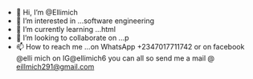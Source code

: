 - 👋 Hi, I’m @Ellimich
- 👀 I’m interested in ...software engineering 
- 🌱 I’m currently learning ...html
- 💞️ I’m looking to collaborate on ...p
- 📫 How to reach me ...on WhatsApp +2347017711742 or on facebook @elli mich on IG@ellimich6 you can all so send me a mail @ eillmich291@gmail.com

<!---
Ellimich/Ellimich is a ✨ special ✨ repository because its `README.md` (this file) appears on your GitHub profile.
You can click the Preview link to take a look at your changes.
--->
